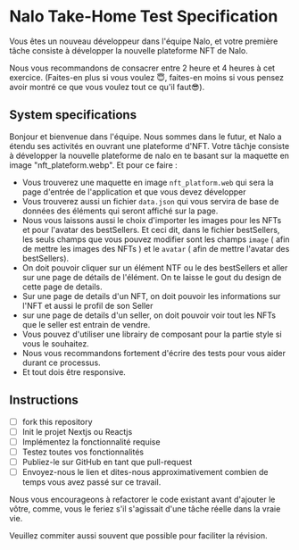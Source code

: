 # Nalo Take-Home Test Specification

Vous êtes un nouveau développeur dans l'équipe Nalo, et votre première tâche consiste à développer la nouvelle plateforme NFT de Nalo.

Nous vous recommandons de consacrer entre 2 heure et 4 heures à cet exercice. (Faites-en plus si vous voulez 😇, faites-en moins si vous pensez avoir montré ce que vous voulez tout ce qu'il faut😎).

## System specifications

Bonjour et bienvenue dans l'équipe.
Nous sommes dans le futur, et Nalo a étendu ses activités en ouvrant une plateforme d'NFT.
Votre tâchje consiste à développer la nouvelle plateforme de nalo en te basant sur la maquette en image "nft_plateform.webp".
Et pour ce faire :

- Vous trouverez une maquette en image `nft_platform.web` qui sera la page d'entrée de l'application et que vous devez développer
- Vous trouverez aussi un fichier `data.json` qui vous servira de base de données des éléments qui seront affiché sur la page.
- Nous vous laissons aussi le choix d'importer les images pour les NFTs et pour l'avatar des bestSellers. Et ceci dit, dans le fichier bestSellers, les seuls champs que vous pouvez modifier sont les champs `image` ( afin de mettre les images des NFTs ) et le `avatar` ( afin de mettre l'avatar des bestSellers).
- On doit pouvoir cliquer sur un élément NTF ou le des bestSellers et aller sur une page de détails de l'élément. On te laisse le gout du design de cette page de details.
- Sur une page de details d'un NFT, on doit pouvoir les informations sur l'NFT et aussi le profil de son Seller
- sur une page de details d'un seller, on doit pouvoir voir tout les NFTs que le seller est entrain de vendre.
- Vous pouvez d'utiliser une librairy de composant pour la partie style si vous le souhaitez.
- Nous vous recommandons fortement d'écrire des tests pour vous aider durant ce processus.
- Et tout dois être responsive.

## Instructions

- [ ] fork this repository
- [ ] Init le projet Nextjs ou Reactjs
- [ ] Implémentez la fonctionnalité requise
- [ ] Testez toutes vos fonctionnalités
- [ ] Publiez-le sur GitHub en tant que pull-request
- [ ] Envoyez-nous le lien et dites-nous approximativement combien de temps vous avez passé sur ce travail.

Nous vous encourageons à refactorer le code existant avant d'ajouter le vôtre, comme, vous le feriez s'il s'agissait d'une tâche réelle dans la vraie vie.

Veuillez commiter aussi souvent que possible pour faciliter la révision.

